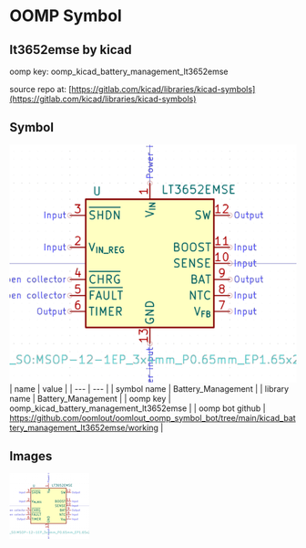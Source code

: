 # OOMP Symbol  
## lt3652emse  by kicad  
  
oomp key: oomp_kicad_battery_management_lt3652emse  
  
source repo at: [https://gitlab.com/kicad/libraries/kicad-symbols](https://gitlab.com/kicad/libraries/kicad-symbols)  
## Symbol  
  
[![working.png](working_600.png)](working.png)  
| name | value | 
| --- | --- | 
| symbol name | Battery_Management | 
| library name | Battery_Management | 
| oomp key | oomp_kicad_battery_management_lt3652emse | 
| oomp bot github | https://github.com/oomlout/oomlout_oomp_symbol_bot/tree/main/kicad_battery_management_lt3652emse/working | 
## Images  
  
[![working.png](working_140.png)](working.png)  
